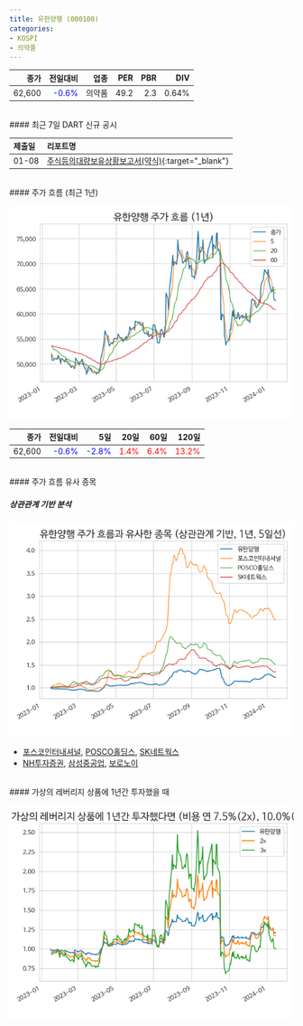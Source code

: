 ```yaml
---
title: 유한양행 (000100)
categories:
- KOSPI
- 의약품
---
```


|**종가**|**전일대비**|**업종**|**PER**|**PBR**|**DIV**|
|-------:|-----------:|-------:|------:|------:|------:|
|62,600|<span style="color: blue">-0.6%</span>|의약품|49.2|2.3|0.64%|

<!-- more -->

<br>
#### 최근 7일 DART 신규 공시


|**제출일**|**리포트명**|
|:-----|:-------|
|01-08|[주식등의대량보유상황보고서(약식)](https://dart.fss.or.kr/dsaf001/main.do?rcpNo=20240108000253){:target="_blank"}|

<br>
#### 주가 흐름 (최근 1년)

![000100](/assets/images/stock/000100.png)

|**종가**|**전일대비**|**5일**|**20일**|**60일**|**120일**|
|---:|-------:|--:|---:|---:|----:|
|62,600|<span style="color: blue">-0.6%</span>|<span style="color: blue">-2.8%</span>|<span style="color: red">1.4%</span>|<span style="color: red">6.4%</span>|<span style="color: red">13.2%</span>|

<br>
#### 주가 흐름 유사 종목

##### 상관관계 기반 분석

![000100](/assets/images/stock/000100_corr.png)
- [포스코인터내셔널](/047050/), [POSCO홀딩스](/005490/), [SK네트웍스](/001740/)
- [NH투자증권](/005940/), [삼성중공업](/010140/), [보로노이](/310210/)

<br>
#### 가상의 레버리지 상품에 1년간 투자했을 때

![000100](/assets/images/stock/000100_2x.png)